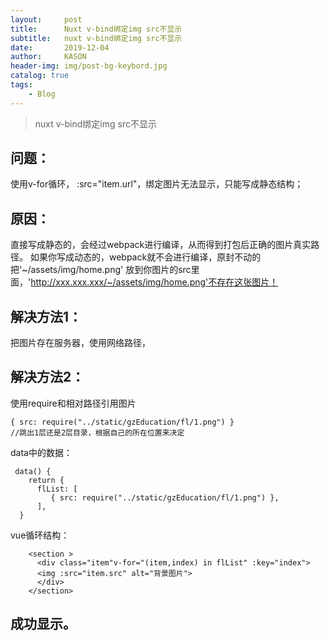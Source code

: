 ```yaml
---
layout:     post
title:      Nuxt v-bind绑定img src不显示
subtitle:   nuxt v-bind绑定img src不显示
date:       2019-12-04
author:     KASON
header-img: img/post-bg-keybord.jpg
catalog: true
tags:
    - Blog
---
```


>nuxt v-bind绑定img src不显示

## 问题：
使用v-for循环， :src="item.url"，绑定图片无法显示，只能写成静态结构；

## 原因：
直接写成静态的，会经过webpack进行编译，从而得到打包后正确的图片真实路径。
如果你写成动态的，webpack就不会进行编译，原封不动的把'~/assets/img/home.png' 放到你图片的src里面，'http://xxx.xxx.xxx/~/assets/img/home.png'不存在这张图片！

## 解决方法1：
把图片存在服务器，使用网络路径，

## 解决方法2：
使用require和相对路径引用图片
```
{ src: require("../static/gzEducation/fl/1.png") }
//跳出1层还是2层目录，根据自己的所在位置来决定
```
data中的数据：
```
 data() {
    return {
      flList: [
         { src: require("../static/gzEducation/fl/1.png") },
      ],
  }
```

vue循环结构：
```
    <section >
      <div class="item"v-for="(item,index) in flList" :key="index">
      <img :src="item.src" alt="背景图片">
      </div>
    </section>
```

## 成功显示。